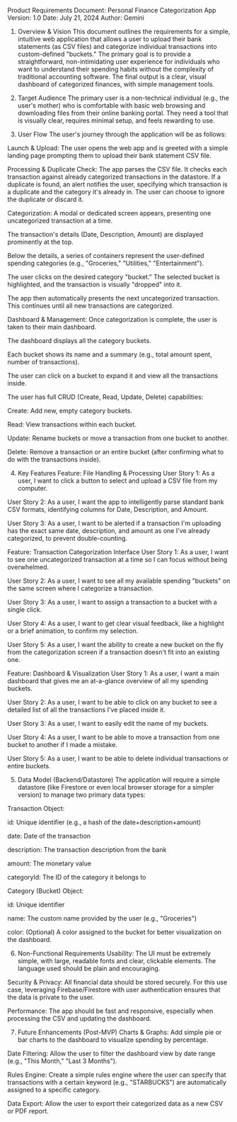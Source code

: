 Product Requirements Document: Personal Finance Categorization App
Version: 1.0
Date: July 21, 2024
Author: Gemini

1. Overview & Vision
This document outlines the requirements for a simple, intuitive web application that allows a user to upload their bank statements (as CSV files) and categorize individual transactions into custom-defined "buckets." The primary goal is to provide a straightforward, non-intimidating user experience for individuals who want to understand their spending habits without the complexity of traditional accounting software. The final output is a clear, visual dashboard of categorized finances, with simple management tools.

2. Target Audience
The primary user is a non-technical individual (e.g., the user's mother) who is comfortable with basic web browsing and downloading files from their online banking portal. They need a tool that is visually clear, requires minimal setup, and feels rewarding to use.

3. User Flow
The user's journey through the application will be as follows:

Launch & Upload: The user opens the web app and is greeted with a simple landing page prompting them to upload their bank statement CSV file.

Processing & Duplicate Check: The app parses the CSV file. It checks each transaction against already categorized transactions in the datastore. If a duplicate is found, an alert notifies the user, specifying which transaction is a duplicate and the category it's already in. The user can choose to ignore the duplicate or discard it.

Categorization: A modal or dedicated screen appears, presenting one uncategorized transaction at a time.

The transaction's details (Date, Description, Amount) are displayed prominently at the top.

Below the details, a series of containers represent the user-defined spending categories (e.g., "Groceries," "Utilities," "Entertainment").

The user clicks on the desired category "bucket." The selected bucket is highlighted, and the transaction is visually "dropped" into it.

The app then automatically presents the next uncategorized transaction. This continues until all new transactions are categorized.

Dashboard & Management: Once categorization is complete, the user is taken to their main dashboard.

The dashboard displays all the category buckets.

Each bucket shows its name and a summary (e.g., total amount spent, number of transactions).

The user can click on a bucket to expand it and view all the transactions inside.

The user has full CRUD (Create, Read, Update, Delete) capabilities:

Create: Add new, empty category buckets.

Read: View transactions within each bucket.

Update: Rename buckets or move a transaction from one bucket to another.

Delete: Remove a transaction or an entire bucket (after confirming what to do with the transactions inside).

4. Key Features
Feature: File Handling & Processing
User Story 1: As a user, I want to click a button to select and upload a CSV file from my computer.

User Story 2: As a user, I want the app to intelligently parse standard bank CSV formats, identifying columns for Date, Description, and Amount.

User Story 3: As a user, I want to be alerted if a transaction I'm uploading has the exact same date, description, and amount as one I've already categorized, to prevent double-counting.

Feature: Transaction Categorization Interface
User Story 1: As a user, I want to see one uncategorized transaction at a time so I can focus without being overwhelmed.

User Story 2: As a user, I want to see all my available spending "buckets" on the same screen where I categorize a transaction.

User Story 3: As a user, I want to assign a transaction to a bucket with a single click.

User Story 4: As a user, I want to get clear visual feedback, like a highlight or a brief animation, to confirm my selection.

User Story 5: As a user, I want the ability to create a new bucket on the fly from the categorization screen if a transaction doesn't fit into an existing one.

Feature: Dashboard & Visualization
User Story 1: As a user, I want a main dashboard that gives me an at-a-glance overview of all my spending buckets.

User Story 2: As a user, I want to be able to click on any bucket to see a detailed list of all the transactions I've placed inside it.

User Story 3: As a user, I want to easily edit the name of my buckets.

User Story 4: As a user, I want to be able to move a transaction from one bucket to another if I made a mistake.

User Story 5: As a user, I want to be able to delete individual transactions or entire buckets.

5. Data Model (Backend/Datastore)
The application will require a simple datastore (like Firestore or even local browser storage for a simpler version) to manage two primary data types:

Transaction Object:

id: Unique identifier (e.g., a hash of the date+description+amount)

date: Date of the transaction

description: The transaction description from the bank

amount: The monetary value

categoryId: The ID of the category it belongs to

Category (Bucket) Object:

id: Unique identifier

name: The custom name provided by the user (e.g., "Groceries")

color: (Optional) A color assigned to the bucket for better visualization on the dashboard.

6. Non-Functional Requirements
Usability: The UI must be extremely simple, with large, readable fonts and clear, clickable elements. The language used should be plain and encouraging.

Security & Privacy: All financial data should be stored securely. For this use case, leveraging Firebase/Firestore with user authentication ensures that the data is private to the user.

Performance: The app should be fast and responsive, especially when processing the CSV and updating the dashboard.

7. Future Enhancements (Post-MVP)
Charts & Graphs: Add simple pie or bar charts to the dashboard to visualize spending by percentage.

Date Filtering: Allow the user to filter the dashboard view by date range (e.g., "This Month," "Last 3 Months").

Rules Engine: Create a simple rules engine where the user can specify that transactions with a certain keyword (e.g., "STARBUCKS") are automatically assigned to a specific category.

Data Export: Allow the user to export their categorized data as a new CSV or PDF report.